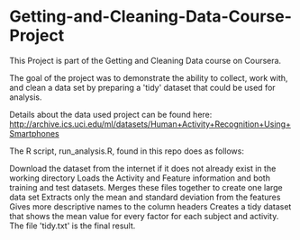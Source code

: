 # Getting-and-Cleaning-Data-Course-Project

This Project is part of the Getting and Cleaning Data course on Coursera. 

The goal of the project was to demonstrate the ability to collect, work with, and clean a data set by preparing a 'tidy' dataset that could be used for analysis. 

Details about the data used project can be found here:
http://archive.ics.uci.edu/ml/datasets/Human+Activity+Recognition+Using+Smartphones

The R script, run_analysis.R, found in this repo does as follows:

Download the dataset from the internet if it does not already exist in the working directory
Loads the Activity and Feature information and both training and test datasets.
Merges these files together to create one large data set
Extracts only the mean and standard deviation from the features
Gives more descriptive names to the column headers
Creates a tidy dataset that shows the mean value for every factor for each subject and activity.
The file 'tidy.txt' is the final result.
